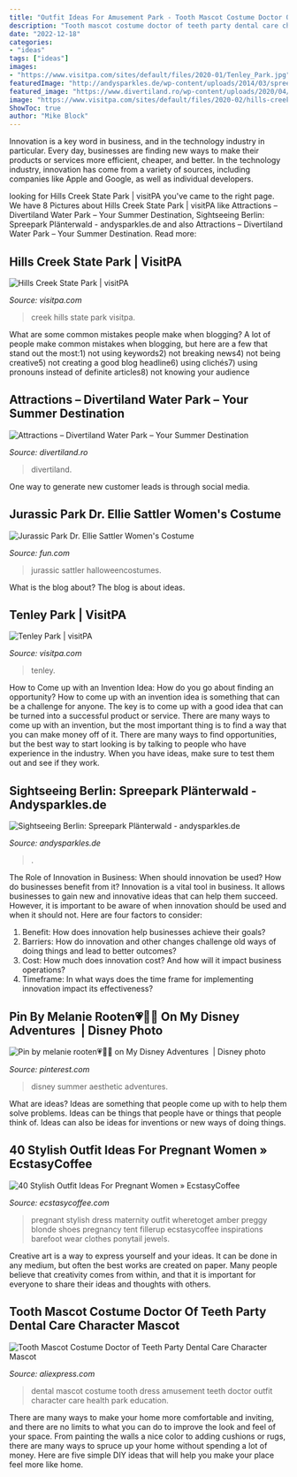 ```yaml
---
title: "Outfit Ideas For Amusement Park - Tooth Mascot Costume Doctor Of Teeth Party Dental Care Character Mascot"
description: "Tooth mascot costume doctor of teeth party dental care character mascot"
date: "2022-12-18"
categories:
- "ideas"
tags: ["ideas"]
images:
- "https://www.visitpa.com/sites/default/files/2020-01/Tenley_Park.jpg"
featuredImage: "http://andysparkles.de/wp-content/uploads/2014/03/spreepark-13.jpg"
featured_image: "https://www.divertiland.ro/wp-content/uploads/2020/04/DSC_1373.jpg"
image: "https://www.visitpa.com/sites/default/files/2020-02/hills-creek-state-park_34687887351_o_0.jpg"
ShowToc: true
author: "Mike Block"
---
```



Innovation is a key word in business, and in the technology industry in particular. Every day, businesses are finding new ways to make their products or services more efficient, cheaper, and better. In the technology industry, innovation has come from a variety of sources, including companies like Apple and Google, as well as individual developers.

	

		
looking for Hills Creek State Park | visitPA you've came to the right page. We have 8 Pictures about Hills Creek State Park | visitPA like Attractions – Divertiland Water Park – Your Summer Destination, Sightseeing Berlin: Spreepark Plänterwald - andysparkles.de and also Attractions – Divertiland Water Park – Your Summer Destination. Read more:
		
    
## Hills Creek State Park | VisitPA

<img loading=lazy src="https://www.visitpa.com/sites/default/files/2020-02/hills-creek-state-park_34687887351_o_0.jpg" onerror="this.onerror=null;this.src='https://tse4.mm.bing.net/th?id=OIP.Ox84Kf4zZbgXouiIm64i2gHaCe&amp;pid=15.1';" alt="Hills Creek State Park | visitPA">

_Source: visitpa.com_

>creek hills state park visitpa. 

	

What are some common mistakes people make when blogging?
A lot of people make common mistakes when blogging, but here are a few that stand out the most:1) not using keywords2) not breaking news4) not being creative5) not creating a good blog headline6) using clichés7) using pronouns instead of definite articles8) not knowing your audience

    
## Attractions – Divertiland Water Park – Your Summer Destination

<img loading=lazy src="https://www.divertiland.ro/wp-content/uploads/2020/04/DSC_1373.jpg" onerror="this.onerror=null;this.src='https://tse4.mm.bing.net/th?id=OIP.QnTe6AuGFvr_D-FEvoN8EwHaE8&amp;pid=15.1';" alt="Attractions – Divertiland Water Park – Your Summer Destination">

_Source: divertiland.ro_

>divertiland. 

	

One way to generate new customer leads is through social media.

    
## Jurassic Park Dr. Ellie Sattler Women&#039;s Costume

<img loading=lazy src="https://images.fun.com/products/64444/2-1-162322/womens-jurassic-park-dr-ellie-sattler-costume-alt-8.jpg" onerror="this.onerror=null;this.src='https://tse1.mm.bing.net/th?id=OIP.dOYB3bEUaD5VdzNCQNV6wAHaKl&amp;pid=15.1';" alt="Jurassic Park Dr. Ellie Sattler Women&#039;s Costume">

_Source: fun.com_

>jurassic sattler halloweencostumes. 

	

What is the blog about?
The blog is about ideas.

    
## Tenley Park | VisitPA

<img loading=lazy src="https://www.visitpa.com/sites/default/files/2020-01/Tenley_Park.jpg" onerror="this.onerror=null;this.src='https://tse2.mm.bing.net/th?id=OIP.omvgyvpetuFbkGzoRBUzgwHaC5&amp;pid=15.1';" alt="Tenley Park | visitPA">

_Source: visitpa.com_

>tenley. 

	

How to Come up with an Invention Idea: How do you go about finding an opportunity?
How to come up with an invention idea is something that can be a challenge for anyone. The key is to come up with a good idea that can be turned into a successful product or service. There are many ways to come up with an invention, but the most important thing is to find a way that you can make money off of it. There are many ways to find opportunities, but the best way to start looking is by talking to people who have experience in the industry. When you have ideas, make sure to test them out and see if they work.

    
## Sightseeing Berlin: Spreepark Plänterwald - Andysparkles.de

<img loading=lazy src="http://andysparkles.de/wp-content/uploads/2014/03/spreepark-13.jpg" onerror="this.onerror=null;this.src='https://tse2.mm.bing.net/th?id=OIP.i8nbeLiiEg8k1RYFYfJatwHaJ4&amp;pid=15.1';" alt="Sightseeing Berlin: Spreepark Plänterwald - andysparkles.de">

_Source: andysparkles.de_

>. 

	

The Role of Innovation in Business: When should innovation be used? How do businesses benefit from it?
Innovation is a vital tool in business. It allows businesses to gain new and innovative ideas that can help them succeed. However, it is important to be aware of when innovation should be used and when it should not. Here are four factors to consider:
1. Benefit: How does innovation help businesses achieve their goals?
2. Barriers: How do innovation and other changes challenge old ways of doing things and lead to better outcomes?
3. Cost: How much does innovation cost? And how will it impact business operations? 
4. Timeframe: In what ways does the time frame for implementing innovation impact its effectiveness?

    
## Pin By Melanie Rooten💗🧚‍♀️ On My Disney Adventures ️ | Disney Photo

<img loading=lazy src="https://i.pinimg.com/originals/d6/96/41/d69641279162d86862279048627c01e3.jpg" onerror="this.onerror=null;this.src='https://tse2.mm.bing.net/th?id=OIP.cMo8caDkvstbhvYg3kIKdgHaNK&amp;pid=15.1';" alt="Pin by melanie rooten💗🧚‍♀️ on My Disney Adventures ️ | Disney photo">

_Source: pinterest.com_

>disney summer aesthetic adventures. 

	

What are ideas?
Ideas are something that people come up with to help them solve problems. Ideas can be things that people have or things that people think of. Ideas can also be ideas for inventions or new ways of doing things.

    
## 40 Stylish Outfit Ideas For Pregnant Women » EcstasyCoffee

<img loading=lazy src="https://i1.wp.com/www.ecstasycoffee.com/wp-content/uploads/2016/11/Black-Shift-Dress.jpg?resize=600%2C898" onerror="this.onerror=null;this.src='https://tse3.mm.bing.net/th?id=OIP.kF7D7DKlFeHrC3Wgph5dmwHaLF&amp;pid=15.1';" alt="40 Stylish Outfit Ideas For Pregnant Women » EcstasyCoffee">

_Source: ecstasycoffee.com_

>pregnant stylish dress maternity outfit wheretoget amber preggy blonde shoes pregnancy tent fillerup ecstasycoffee inspirations barefoot wear clothes ponytail jewels. 

	

Creative art is a way to express yourself and your ideas. It can be done in any medium, but often the best works are created on paper. Many people believe that creativity comes from within, and that it is important for everyone to share their ideas and thoughts with others.

    
## Tooth Mascot Costume Doctor Of Teeth Party Dental Care Character Mascot

<img loading=lazy src="https://ae01.alicdn.com/kf/HTB176d9n2uSBuNkHFqDq6xfhVXa6/Tooth-Mascot-Costume-Doctor-of-Teeth-Party-Dental-Care-Character-Mascot-Dress-Amusement-Park-Outfit-Health.jpg" onerror="this.onerror=null;this.src='https://tse1.mm.bing.net/th?id=OIP.b50vw3s5KfBSETxIZULMXgHaJ4&amp;pid=15.1';" alt="Tooth Mascot Costume Doctor of Teeth Party Dental Care Character Mascot">

_Source: aliexpress.com_

>dental mascot costume tooth dress amusement teeth doctor outfit character care health park education. 

	

There are many ways to make your home more comfortable and inviting, and there are no limits to what you can do to improve the look and feel of your space. From painting the walls a nice color to adding cushions or rugs, there are many ways to spruce up your home without spending a lot of money. Here are five simple DIY ideas that will help you make your place feel more like home.

